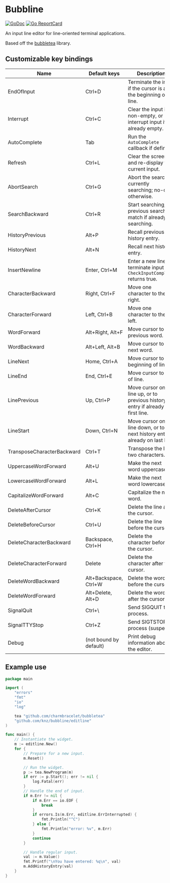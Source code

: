 # Bubbline

[![GoDoc](https://godoc.org/github.com/golang/gddo?status.svg)](https://pkg.go.dev/github.com/knz/bubbline)
[![Go ReportCard](https://goreportcard.com/badge/knz/bubbline)](https://goreportcard.com/report/knz/bubbline)

An input line editor for line-oriented terminal applications.

Based off the [bubbletea](https://github.com/charmbracelet/bubbletea) library.

## Customizable key bindings

| Name                       | Default keys           | Description                                                                     |
|----------------------------|------------------------|---------------------------------------------------------------------------------|
| EndOfInput                 | Ctrl+D                 | Terminate the input if the cursor is at the beginning of a line.                |
| Interrupt                  | Ctrl+C                 | Clear the input if non-empty, or interrupt input if already empty.              |
| AutoComplete               | Tab                    | Run the `AutoComplete` callback if defined.                                     |
| Refresh                    | Ctrl+L                 | Clear the screen and re-display the current input.                              |
| AbortSearch                | Ctrl+G                 | Abort the search if currently searching; no-op otherwise.                       |
| SearchBackward             | Ctrl+R                 | Start searching; or previous search match if already searching.                 |
| HistoryPrevious            | Alt+P                  | Recall previous history entry.                                                  |
| HistoryNext                | Alt+N                  | Recall next history entry.                                                      |
| InsertNewline              | Enter, Ctrl+M          | Enter a new line; or terminate input if `CheckInputComplete` returns true.      |
| CharacterBackward          | Right, Ctrl+F          | Move one character to the right.                                                |
| CharacterForward           | Left, Ctrl+B           | Move one character to the left.                                                 |
| WordForward                | Alt+Right, Alt+F       | Move cursor to the previous word.                                               |
| WordBackward               | Alt+Left, Alt+B        | Move cursor to the next word.                                                   |
| LineNext                   | Home, Ctrl+A           | Move cursor to beginning of line.                                               |
| LineEnd                    | End, Ctrl+E            | Move cursor to end of line.                                                     |
| LinePrevious               | Up, Ctrl+P             | Move cursor one line up, or to previous history entry if already on first line. |
| LineStart                  | Down, Ctrl+N           | Move cursor one line down, or to next history entry if already on last line.    |
| TransposeCharacterBackward | Ctrl+T                 | Transpose the last two characters.                                              |
| UppercaseWordForward       | Alt+U                  | Make the next word uppercase.                                                   |
| LowercaseWordForward       | Alt+L                  | Make the next word lowercase.                                                   |
| CapitalizeWordForward      | Alt+C                  | Capitalize the next word.                                                       |
| DeleteAfterCursor          | Ctrl+K                 | Delete the line after the cursor.                                               |
| DeleteBeforeCursor         | Ctrl+U                 | Delete the line before the cursor.                                              |
| DeleteCharacterBackward    | Backspace, Ctrl+H      | Delete the character before the cursor.                                         |
| DeleteCharacterForward     | Delete                 | Delete the character after the cursor.                                          |
| DeleteWordBackward         | Alt+Backspace, Ctrl+W  | Delete the word before the cursor.                                              |
| DeleteWordForward          | Alt+Delete, Alt+D      | Delete the word after the cursor.                                               |
| SignalQuit                 | Ctrl+\                 | Send SIGQUIT to process.                                                        |
| SignalTTYStop              | Ctrl+Z                 | Send SIGTSTOP to process (suspend).                                             |
| Debug                      | (not bound by default) | Print debug information about the editor.                                       |

## Example use

```go
package main

import (
    "errors"
    "fmt"
    "io"
    "log"

    tea "github.com/charmbracelet/bubbletea"
    "github.com/knz/bubbline/editline"
)

func main() {
    // Instantiate the widget.
    m := editline.New()
    for {
        // Prepare for a new input.
        m.Reset()

        // Run the widget.
        p := tea.NewProgram(m)
        if err := p.Start(); err != nil {
            log.Fatal(err)
        }
        // Handle the end of input.
        if m.Err != nil {
            if m.Err == io.EOF {
                break
            }
            if errors.Is(m.Err, editline.ErrInterrupted) {
                fmt.Println("^C")
            } else {
                fmt.Println("error: %v", m.Err)
            }
            continue
        }

        // Handle regular input.
        val := m.Value()
        fmt.Printf("\nYou have entered: %q\n", val)
        m.AddHistoryEntry(val)
    }
}
```
